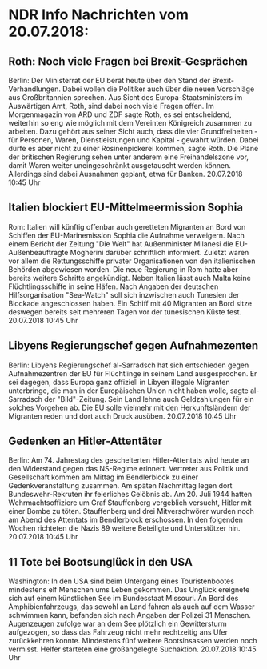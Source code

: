 # NDR Info Nachrichten vom 20.07.2018:


## Roth: Noch viele Fragen bei Brexit-Gesprächen
Berlin: Der Ministerrat der EU berät heute über den Stand der Brexit-Verhandlungen. Dabei wollen die Politiker auch über die neuen Vorschläge aus Großbritannien sprechen. Aus Sicht des Europa-Staatsministers im Auswärtigen Amt, Roth, sind dabei noch viele Fragen offen. Im Morgenmagazin von ARD und ZDF sagte Roth, es sei entscheidend, weiterhin so eng wie möglich mit dem Vereinten Königreich zusammen zu arbeiten. Dazu gehört aus seiner Sicht auch, dass die vier Grundfreiheiten - für Personen, Waren, Dienstleistungen und Kapital - gewahrt würden. Dabei dürfe es aber nicht zu einer Rosinenpickerei kommen, sagte Roth. Die Pläne der britischen Regierung sehen unter anderem eine Freihandelszone vor, damit Waren weiter uneingeschränkt ausgetauscht werden können. Allerdings sind dabei Ausnahmen geplant, etwa für Banken. 20.07.2018 10:45 Uhr 

## Italien blockiert EU-Mittelmeermission Sophia
Rom:	Italien will künftig offenbar auch geretteten Migranten an Bord von Schiffen der EU-Marinemission Sophia die Aufnahme verweigern. Nach einem Bericht der Zeitung "Die Welt" hat Außenminister Milanesi die EU-Außenbeauftragte Mogherini darüber schriftlich informiert. Zuletzt waren vor allem die Rettungsschiffe privater Organisationen von den italienischen Behörden abgewiesen worden. Die neue Regierung in Rom hatte aber bereits weitere Schritte angekündigt. Neben Italien lässt auch Malta keine Flüchtlingsschiffe in seine Häfen. Nach Angaben der deutschen Hilfsorganisation "Sea-Watch" soll sich inzwischen auch Tunesien der Blockade angeschlossen haben. Ein Schiff mit 40 Migranten an Bord sitze deswegen bereits seit mehreren Tagen vor der tunesischen Küste fest. 20.07.2018 10:45 Uhr 

## Libyens Regierungschef gegen Aufnahmezenten
Berlin: 	Libyens Regierungschef al-Sarradsch hat sich entschieden gegen Aufnahmezentren der EU für Flüchtlinge in seinem Land ausgesprochen. Er sei dagegen, dass Europa ganz offiziell in Libyen illegale Migranten unterbringe, die man in der Europäischen Union nicht haben wolle, sagte al-Sarradsch der "Bild"-Zeitung. Sein Land lehne auch Geldzahlungen für ein solches Vorgehen ab. Die EU solle vielmehr mit den Herkunftsländern der Migranten reden und dort auch Druck ausüben. 20.07.2018 10:45 Uhr 

## Gedenken an Hitler-Attentäter
Berlin: Am 74. Jahrestag des gescheiterten Hitler-Attentats wird heute an den Widerstand gegen das NS-Regime erinnert. Vertreter aus Politik und Gesellschaft kommen am Mittag im Bendlerblock zu einer Gedenkveranstaltung zusammen. Am späten Nachmittag legen dort Bundeswehr-Rekruten ihr feierliches Gelöbnis ab. Am 20. Juli 1944 hatten Wehrmachtsoffiziere um Graf Stauffenberg vergeblich versucht, Hitler mit einer Bombe zu töten. Stauffenberg und drei Mitverschwörer wurden noch am Abend des Attentats im Bendlerblock erschossen. In den folgenden Wochen richteten die Nazis 89 weitere Beteiligte und Unterstützer hin. 20.07.2018 10:45 Uhr 

## 11 Tote bei Bootsunglück in den USA
Washington: In den USA sind beim Untergang eines Touristenbootes mindestens elf Menschen ums Leben gekommen. Das Unglück ereignete sich auf einem künstlichen See im Bundesstaat Missouri. An Bord des Amphibienfahrzeugs, das sowohl an Land fahren als auch auf dem Wasser schwimmen kann, befanden sich nach Angaben der Polizei 31 Menschen. Augenzeugen zufolge war an dem See plötzlich ein Gewittersturm aufgezogen, so dass das Fahrzeug nicht mehr rechtzeitig ans Ufer zurückkehren konnte. Mindestens fünf weitere Bootsinsassen werden noch vermisst. Helfer starteten eine großangelegte Suchaktion. 20.07.2018 10:45 Uhr 
